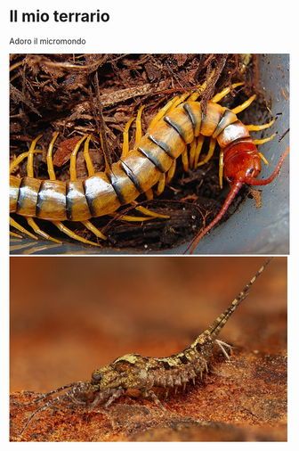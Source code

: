 # Il mio terrario

Adoro il micromondo

![scolopendra](Scolopendra_polymorpha_1.jpg)
![machilis](./medium.jpg)
